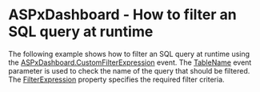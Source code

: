 # ASPxDashboard - How to filter an SQL query at runtime


The following example shows how to filter an SQL query at runtime using the <a href="https://documentation.devexpress.com/#Dashboard/DevExpressDashboardWebASPxDashboard_CustomFilterExpressiontopic">ASPxDashboard.CustomFilterExpression</a> event. The <a href="https://documentation.devexpress.com/#CoreLibraries/DevExpressDataAccessCustomFilterExpressionEventArgs_TableNametopic">TableName</a> event parameter is used to check the name of the query that should be filtered. The <a href="https://documentation.devexpress.com/#CoreLibraries/DevExpressDataAccessCustomFilterExpressionEventArgs_FilterExpressiontopic">FilterExpression</a> property specifies the required filter criteria.

<br/>



